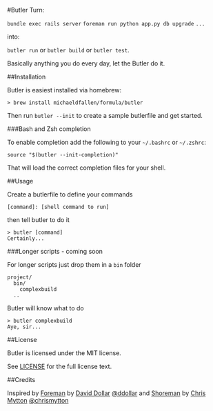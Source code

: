 #Butler
Turn:

`bundle exec rails server`
`foreman run python app.py db upgrade`
`...`

into:

`butler run` or `butler build` or `butler test`.

Basically anything you do every day, let the Butler do it.

##Installation

Butler is easiest installed via homebrew:

    > brew install michaeldfallen/formula/butler

Then run `butler --init` to create a sample butlerfile and get started.

###Bash and Zsh completion

To enable completion add the following to your `~/.bashrc` or `~/.zshrc`:

    source "$(butler --init-completion)"

That will load the correct completion files for your shell.

##Usage

Create a butlerfile to define your commands

    [command]: [shell command to run]

then tell butler to do it

    > butler [command]
    Certainly...

###Longer scripts - coming soon

For longer scripts just drop them in a `bin` folder

    project/
      bin/
        complexbuild
      ..

Butler will know what to do

    > butler complexbuild
    Aye, sir...

##License

Butler is licensed under the MIT license.

See [LICENSE] for the full license text.

##Credits

Inspired by
[Foreman] by [David Dollar] [@ddollar]
and
[Shoreman] by [Chris Mytton] [@chrismytton]

[Foreman]: https://github.com/ddollar/foreman
[David Dollar]: https://github.com/ddollar
[@ddollar]: https://twitter.com/ddollar
[Shoreman]: https://github.com/chrismytton/shoreman
[Chris Mytton]: https://github.com/chrismytton
[@chrismytton]: https://twitter.com/chrismytton
[LICENSE]: https://github.com/michaeldfallen/butler/blob/master/LICENSE
